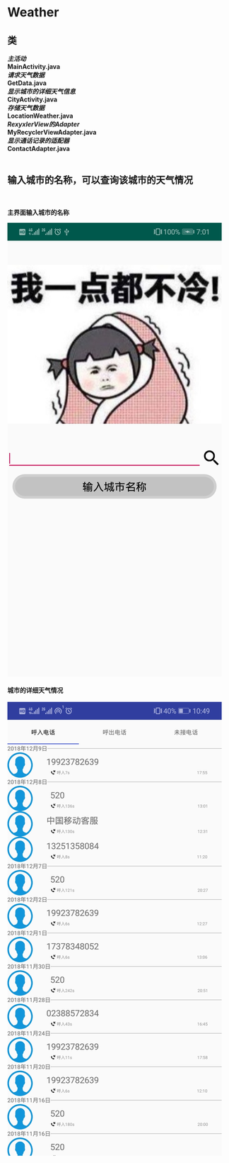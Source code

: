 # Weather
## 类
***主活动***<br>
**MainActivity.java**<br>
***请求天气数据***<br>
**GetData.java**<br>
***显示城市的详细天气信息***<br>
**CityActivity.java**<br>
***存储天气数据***<br>
**LocationWeather.java**<br>
***RexyxlerView的Adapter***<br>
**MyRecyclerViewAdapter.java**<br>
***显示通话记录的适配器***<br>
**ContactAdapter.java**<br>
<br>
## 输入城市的名称，可以查询该城市的天气情况
<br>

**主界面输入城市的名称**

![主界面输入城市的名称](https://github.com/2564800726/Weather/blob/master/img/Screenshot_20181221-190155.jpg?raw=true)
<br>
<br>
**城市的详细天气情况**
<br>
<br>
![城市的详细天气情况](https://github.com/2564800726/Phone/blob/master/img/Screenshot_20181214-224904.jpg?raw=true)
<br>
